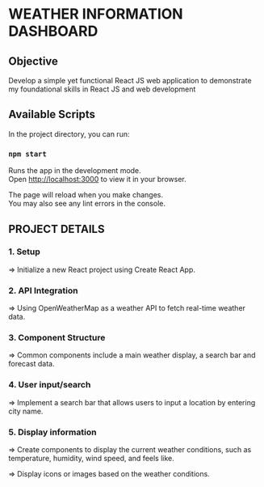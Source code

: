 # WEATHER INFORMATION DASHBOARD
## Objective

Develop a simple yet functional React JS web application to demonstrate my foundational skills in React JS and web development

## Available Scripts

In the project directory, you can run:


### `npm start`

Runs the app in the development mode.\
Open [http://localhost:3000](http://localhost:3000) to view it in your browser.

The page will reload when you make changes.\
You may also see any lint errors in the console.


## PROJECT DETAILS

### 1. Setup 

=> Initialize a new React project using Create React App.

### 2. API Integration

=> Using OpenWeatherMap as a weather API to fetch real-time weather data.

### 3. Component Structure

=> Common components include a main weather display, a search bar and forecast data.

### 4. User input/search

=> Implement a search bar that allows users to input a location by entering city name.

### 5. Display information

=> Create components to display the current weather conditions, such as temperature, humidity, wind speed, and feels like.

=> Display icons or images based on the weather conditions.
